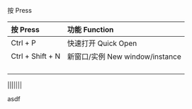 按 Press

| 按 Press | 功能 Function |
| :------- | :------------ |
| Ctrl + P | 快速打开 Quick Open         |
| Ctrl + Shift + N | 新窗口/实例 New window/instance |
|          |               |
|          |               |
|          |               |
|          |               |

|||||||

asdf